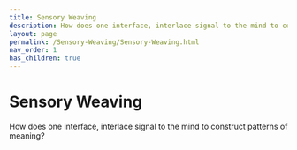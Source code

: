 ```yaml
---
title: Sensory Weaving
description: How does one interface, interlace signal to the mind to construct patterns of meaning?
layout: page
permalink: /Sensory-Weaving/Sensory-Weaving.html
nav_order: 1
has_children: true
---
```


# Sensory Weaving
 How does one interface, interlace signal to the mind to construct patterns of meaning?